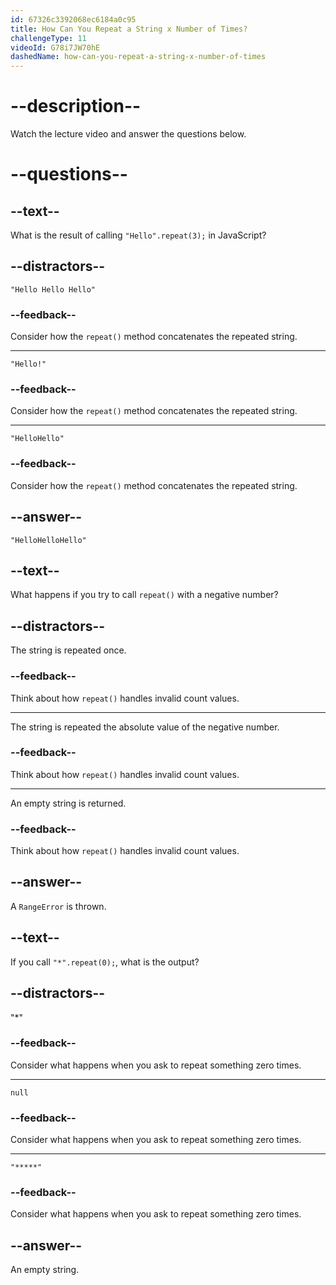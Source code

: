```yaml
---
id: 67326c3392068ec6184a0c95
title: How Can You Repeat a String x Number of Times?
challengeType: 11
videoId: G78i7JW70hE
dashedName: how-can-you-repeat-a-string-x-number-of-times
---
```


# --description--

Watch the lecture video and answer the questions below.

# --questions--

## --text--

What is the result of calling `"Hello".repeat(3);` in JavaScript?

## --distractors--

`"Hello Hello Hello"`

### --feedback--

Consider how the `repeat()` method concatenates the repeated string.

---

`"Hello!"`

### --feedback--

Consider how the `repeat()` method concatenates the repeated string.

---

`"HelloHello"`

### --feedback--

Consider how the `repeat()` method concatenates the repeated string.

## --answer--

`"HelloHelloHello"`

## --text--

What happens if you try to call `repeat()` with a negative number?

## --distractors--

The string is repeated once.

### --feedback--

Think about how `repeat()` handles invalid count values.

---

The string is repeated the absolute value of the negative number.

### --feedback--

Think about how `repeat()` handles invalid count values.

---

An empty string is returned.

### --feedback--

Think about how `repeat()` handles invalid count values.

## --answer--

A `RangeError` is thrown.

## --text--

If you call `"*".repeat(0);`, what is the output?

## --distractors--

"\*"

### --feedback--

Consider what happens when you ask to repeat something zero times.

---

`null`

### --feedback--

Consider what happens when you ask to repeat something zero times.

---

`"*****"`

### --feedback--

Consider what happens when you ask to repeat something zero times.

## --answer--

An empty string.

